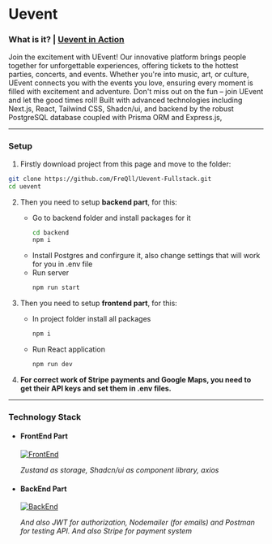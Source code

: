# Uevent

### What is it? | [Uevent in Action](https://youtu.be/AOfKTPDs7r8?si=fbf64SAhms6WiGlX)

Join the excitement with UEvent! Our innovative platform brings people together for unforgettable experiences, offering tickets to the hottest parties, concerts, and events. 
Whether you're into music, art, or culture, UEvent connects you with the events you love, ensuring every moment is filled with excitement and adventure. 
Don't miss out on the fun – join UEvent and let the good times roll!
Built with advanced technologies including Next.js, React, Tailwind CSS, Shadcn/ui, and backend by the robust PostgreSQL database coupled with Prisma ORM and Express.js, 

----

### Setup

1. Firstly download project from this page and move to the folder:

```bash
git clone https://github.com/FreQll/Uevent-Fullstack.git
cd uevent
```

2. Then you need to setup **backend part**, for this:
   
    - Go to backend folder and install packages for it
      ``` bash
      cd backend
      npm i
      ```
    - Install Postgres and confirgure it, also change settings that will work for you in .env file
    - Run server
      ```bash
      npm run start
      ```
      
3. Then you need to setup **frontend part**, for this:
   - In project folder install all packages
     ```bash
     npm i
     ```
   - Run React application
     ```bash
     npm run dev
     ```

4. **For correct work of Stripe payments and Google Maps, you need to get their API keys and set them in .env files.**

----

### Technology Stack

- #### FrontEnd Part

    [![FrontEnd](https://skillicons.dev/icons?i=nextjs,react,tailwind&perline=3)](https://skillicons.dev)

    *Zustand as storage, Shadcn/ui as component library, axios*

- #### BackEnd Part

    [![BackEnd](https://skillicons.dev/icons?i=js,nodejs,express,postgres,prisma&perline=4)](https://skillicons.dev)

    *And also JWT for authorization, Nodemailer (for emails) and Postman for testing API. And also Stripe for payment system*
